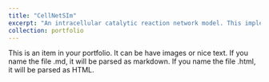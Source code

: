 ```yaml
---
title: "CellNetSIm"
excerpt: "An intracellular catalytic reaction network model. This implementation was developed for the research work described in the articles Evolutionary timeline of a modeled cell (2022) and Biurcation in cellular evolution (2022). <br/><img src='/images/500x300.png'>"
collection: portfolio
---
```


This is an item in your portfolio. It can be have images or nice text. If you name the file .md, it will be parsed as markdown. If you name the file .html, it will be parsed as HTML. 
